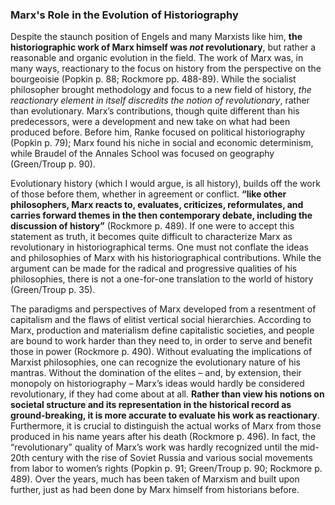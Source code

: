 ### Marx's Role in the Evolution of Historiography

Despite the staunch position of Engels and many Marxists like him, **the historiographic work of Marx himself was _not_ revolutionary**, but rather a reasonable and organic evolution in the field. The work of Marx was, in many ways, reactionary to the focus on history from the perspective on the bourgeoisie (Popkin p. 88; Rockmore pp. 488-89). While the socialist philosopher brought methodology and focus to a new field of history, _the reactionary element in itself discredits the notion of revolutionary_, rather than evolutionary. Marx’s contributions, though quite different than his predecessors, were a development and new take on what had been produced before. Before him, Ranke focused on political historiography (Popkin p. 79); Marx found his niche in social and economic determinism, while Braudel of the Annales School was focused on geography (Green/Troup p. 90).

Evolutionary history (which I would argue, is all history), builds off the work of those before them, whether in agreement or conflict. **“like other philosophers, Marx reacts to, evaluates, criticizes, reformulates, and carries forward themes in the then contemporary debate, including the discussion of history”** (Rockmore p. 489). If one were to accept this statement as truth, it becomes quite difficult to characterize Marx as revolutionary in historiographical terms. One must not conflate the ideas and philosophies of Marx with his historiographical contributions. While the argument can be made for the radical and progressive qualities of his philosophies, there is not a one-for-one translation to the world of history (Green/Troup p. 35).

The paradigms and perspectives of Marx developed from a resentment of capitalism and the flaws of elitist vertical social hierarchies. According to Marx, production and materialism define capitalistic societies, and people are bound to work harder than they need to, in order to serve and benefit those in power (Rockmore p. 490). Without evaluating the implications of Marxist philosophies, one can recognize the evolutionary nature of his mantras. Without the domination of the elites – and, by extension, their monopoly on historiography – Marx’s ideas would hardly be considered revolutionary, if they had come about at all. **Rather than view his notions on societal structure and its representation in the historical record as ground-breaking, it is more accurate to evaluate his work as reactionary**. Furthermore, it is crucial to distinguish the actual works of Marx from those produced in his name years after his death (Rockmore p. 496). In fact, the “revolutionary” quality of Marx’s work was hardly recognized until the mid-20th century with the rise of Soviet Russia and various social movements from labor to women’s rights (Popkin p. 91; Green/Troup p. 90; Rockmore p. 489). Over the years, much has been taken of Marxism and built upon further, just as had been done by Marx himself from historians before.
